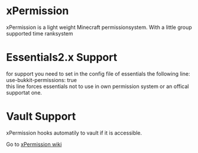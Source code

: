 # xPermission
xPermission is a light weight Minecraft permissionsystem.
With a little group supported time ranksystem

# Essentials2.x Support
for support you need to set in the config file of essentials the following line:<br>
use-bukkit-permissions: true<br>
this line forces essentials not to use in own permission system or an offical supportat one.

# Vault Support
xPermission hooks automatily to vault if it is accessible.

Go to [xPermission wiki](https://github.com/Mark615/xPermission/wiki)

